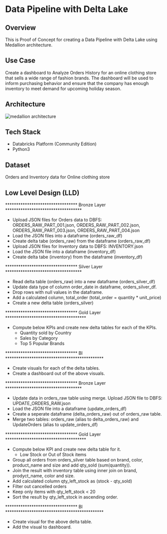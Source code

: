 # Data Pipeline with Delta Lake

## Overview 

This is Proof of Concept for creating a Data Pipeline with Delta Lake using Medallion architecture.

## Use Case

Create a dashboard to Analyze Orders History for an online clothing store that sells a wide range of fashion brands.
The dashboard will be used to inform purchasing behavior and ensure that the company has enough inventory to meet demand for upcoming holiday season.

## Architecture

![medallion architecture](https://github.com/user-attachments/assets/1d22fda3-2c4f-4c5a-8b1f-6963e5abb876)

## Tech Stack

- Databricks Platform (Community Edition)
- Python3

## Dataset

Orders and Inventory data for Online clothing store

## Low Level Design (LLD)

********************************* Bronze Layer ***********************************
- Upload JSON files for Orders data to DBFS: ORDERS_RAW_PART_001.json, ORDERS_RAW_PART_002.json, ORDERS_RAW_PART_003.json, ORDERS_RAW_PART_004.json
- Load the JSON files into a dataframe (orders_raw_df)
- Create delta tabe (orders_raw) from the dataframe (orders_raw_df)
- Upload JSON files for Inventory data to DBFS: INVENTORY.json
- Load the JSON file into a dataframe (inventory_df)
- Create delta tabe (inventory) from the dataframe (inventory_df)

********************************* Silver Layer ***********************************
- Read delta table (orders_raw) into a new dataframe (orders_silver_df)
- Update data type of column order_date in dataframe, orders_silver_df.
- Drop rows with null values in the dataframe.
- Add a calculated column, total_order (total_order = quantity * unit_price)
- Create a new delta table (orders_silver)

********************************* Gold Layer *************************************
- Compute below KPIs and create new delta tables for each of the KPIs.
  - Quantity sold by Country
  - Sales by Category
  - Top 5 Popular Brands

********************************* BI *********************************************
- Create visuals for each of the delta tables.
- Create a dashboard out of the above visuals.


********************************* Bronze Layer ***********************************
- Update data in orders_raw table using merge. Upload JSON file to DBFS: UPDATE_ORDERS_RAW.json
- Load the JSON file into a dataframe (update_orders_df)
- Create a seperate dataframe (delta_orders_raw) out of orders_raw table.
- Merge two tables: orders_raw (alias to delta_orders_raw) and UpdateOrders (alias to update_orders_df)

********************************* Gold Layer *************************************
- Compute below KPI and create new delta table for it.
  - Low Stock or Out of Stock items
- Group all orders from orders_silver table based on brand, color, product_name and size and add qty_sold (sum(quantity)).
- Join the result with inventory table using inner join on brand, prodyct_name, color and size.
- Add calculated column qty_left_stock as (stock - qty_sold)
- Filter out cancelled orders
- Keep only items with qty_left_stock < 20
- Sort the result by qty_left_stock in ascending order.

********************************* BI *********************************************
- Create visual for the above delta table.
- Add the visual to dashboard.


